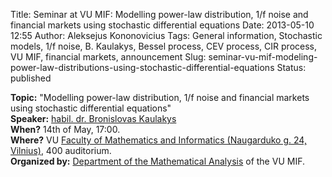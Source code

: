Title: Seminar at VU MIF: Modelling power-law distribution, 1/f noise and financial markets using stochastic differential equations
Date: 2013-05-10 12:55
Author: Aleksejus Kononovicius
Tags: General information, Stochastic models, 1/f noise, B. Kaulakys, Bessel process, CEV process, CIR process, VU MIF, financial markets, announcement
Slug: seminar-vu-mif-modeling-power-law-distributions-using-stochastic-differential-equations
Status: published

**Topic:**
"Modelling power-law distribution, 1/f noise and financial markets using
stochastic differential equations"  
**Speaker:** [habil. dr. Bronislovas
Kaulakys](http://www.itpa.lt/kaulakys/)  
**When?** 14th of May, 17:00.  
**Where?** VU [Faculty of Mathematics and Informatics (Naugarduko g. 24,
Vilnius)](http://www.mif.vu.lt/), 400 auditorium.  
**Organized by:** [Department of the Mathematical
Analysis](http://www.mif.vu.lt/katedros/mak/) of the VU MIF.
